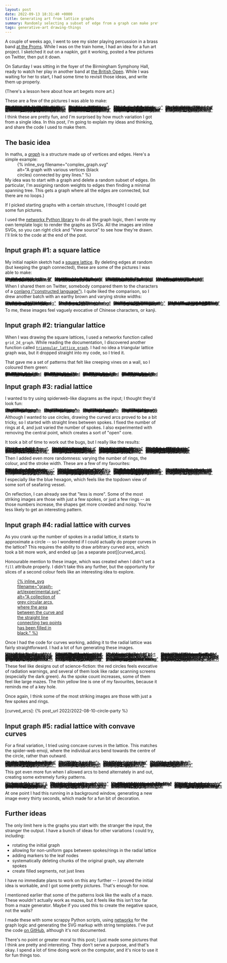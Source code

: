 ```yaml
---
layout: post
date: 2022-09-13 18:31:40 +0000
title: Generating art from lattice graphs
summary: Randomly selecting a subset of edge from a graph can make pretty pictures.
tags: generative-art drawing-things
---
```


<style>
  /*
    By default, this is a grid that's four columns wide, but on narrow screens
    (i.e. mobile), I shrink it to two columns so it remains readable.

    I think I might do a checkerboard pattern on the 4-wide layout, and I want
    to retain that on the 2-wide layout, so I need to swap the 3rd/4th in every row.

    e.g. if I have

        X1 .2 X3 .4
        .5 X6 .7 X8

    then on the mobile layout I want

        X1 .2
        .4 X3
        X6 .5
        .7 X8

    I swap the orders with `grid-column` properties, then the `grid-auto-flow`
    stops there being gaps in the grid.
  */
  .grid_4up {
    max-width: 650px;
    margin-left:  auto;
    margin-right: auto;
    display: grid;
    grid-gap: 8px;
    grid-template-columns: auto auto auto auto;
  }

  .grid_4up a {
    line-height: 0;
  }

  .grid_4up a:hover {
    background: none;
  }

  .grid_4up svg {
    max-width: 100%;
  }

  @media screen and (max-width: 500px) {
    .grid_4up {
      grid-template-columns: auto auto;
    }
  }

  @media screen and (max-width: 500px) {
    .checkerboard {
      grid-auto-flow: dense;
    }

    .checkerboard svg:nth-child(8n+3),
    .checkerboard a:nth-child(8n+3),
    .checkerboard svg:nth-child(8n+5),
    .checkerboard a:nth-child(8n+5),
    .checkerboard svg:nth-child(8n),
    .checkerboard a:nth-child(8n) {
      grid-column: 2 / 2;
    }

    .checkerboard svg:nth-child(8n+6),
    .checkerboard a:nth-child(8n+6),
    .checkerboard svg:nth-child(8n+7),
    .checkerboard a:nth-child(8n+7) {
      grid-column: 1 / 2;
    }
  }
</style>

A couple of weeks ago, I went to see my sister playing percussion in a brass band [at the Proms][late_prom].
While I was on the train home, I had an idea for a fun art project.
I sketched it out on a napkin, got it working, posted a few pictures on Twitter, then put it down.

On Saturday I was sitting in the foyer of the Birmingham Symphony Hall, ready to watch her play in another band at [the British Open][open].
While I was waiting for her to start, I had some time to revisit those ideas, and write them up properly.

(There's a lesson here about how art begets more art.)

These are a few of the pictures I was able to make:

<div class="grid_4up checkerboard">
  <a href="/images/2022/graph-art/brown_conlang_4.svg">
    {%
      inline_svg
      filename="graph-art/brown_conlang_4.svg"
      alt="A simple graphic made of connected dark brown lines on a light brown background. All the lines are at right angles to each other, and rise up from a single horizontal line on the base. The left-hand side looks like a "y" and a "u" placed on top of each other; the right-hand side looks like a capital "E" with an extra bar."
    %}
  </a>
  <a href="/images/2022/graph-art/lime_circles.svg">
    {%
      inline_svg
      filename="graph-art/lime_circles.svg"
      alt="A simple graphic made of connected lime-coloured lines. They're arranged around a circle: some concentric rings around a central point, then spokes going from the centre to the outer edge. Some of the lines are missing -- some of the circles and spokes have gaps."
    %}
  </a>
  <a href="/images/2022/graph-art/purple_diamond.svg">
    {%
      inline_svg
      filename="graph-art/purple_diamond.svg"
      alt="A simple graphic made of purple lines. They're arranged in concentric diamonds, with three of the four sides closed, but one side open."
    %}
  </a>
  <a href="/images/2022/graph-art/yellow_keyhole.svg">
    {%
      inline_svg
      filename="graph-art/yellow_keyhole.svg"
      alt="A simple graphic made of thin, yellow, circular lines. There's a gap in the middle of the circle, which looks a bit like a keyhole."
    %}
  </a>
  <a href="/images/2022/graph-art/blue_circle_quadrants.svg">
    {%
      inline_svg
      filename="graph-art/blue_circle_quadrants.svg"
      alt="A simple graphic made of connected blue lines. The circle is divided into four quadrants: in the upper-left and lower-right quadrants, the curves bend outwards; in the lower-left and upper-right quadrants, the curves bend inwards. It creates a rather pleasing visual symmetry."
    %}
  </a>
  <a href="/images/2022/graph-art/cream_clock.svg">
    {%
      inline_svg
      filename="graph-art/cream_clock.svg"
      alt="A simple graphic made of connected dark brown lines. The lines form a sort of curved pentagon shape, with three lines coming out of the central point that make it look vaguely like a clock."
    %}
  </a>
  <a href="/images/2022/graph-art/red_nuclear.svg">
    {%
      inline_svg
      filename="graph-art/red_nuclear.svg"
      alt="A graphic made of connected red circular lines. They're arranged into seven segments, with three segments forming along the outer edge. This looks similar to the three sections of a radiation warning symbol."
    %}
  </a>
  <a href="/images/2022/graph-art/green_octagon.svg">
    {%
      inline_svg
      filename="graph-art/green_octagon.svg"
      alt="A graphic made of connected green lines, in a sort of octagonal shape."
    %}
  </a>
</div>

I think these are pretty fun, and I'm surprised by how much variation I got from a single idea.
In this post, I'm going to explain my ideas and thinking, and share the code I used to make them.

[late_prom]: https://www.theguardian.com/music/2022/aug/13/bbc-proms-30-32-tredegar-band-review-hms-pinafore-opera-holland-park-ohp-poulenc-double-bill-glyndebourne
[open]: https://www.4barsrest.com/news/54320/bands-ready-for-british-open-return



## The basic idea

In maths, a [*graph*](https://en.wikipedia.org/wiki/Graph_(discrete_mathematics)) is a structure made up of vertices and edges.
Here's a simple example:

<figure style="width: 300px; margin-top: -1em; margin-bottom: -1em;">
  {%
    inline_svg
    filename="complex_graph.svg"
    alt="A graph with various vertices (black circles) connected by grey lines."
  %}
</figure>

My idea was to start with a graph and delete a random subset of edges.
(In particular, I'm assigning random weights to edges then finding a minimal spanning tree.
This gets a graph where all the edges are connected, but there are no loops.)

If I picked starting graphs with a certain structure, I thought I could get some fun pictures.

I used the [networkx Python library][networkx] to do all the graph logic, then I wrote my own template logic to render the graphs as SVGs.
All the images are inline SVGs, so you can right click and "View source" to see how they're drawn.
I'll link to the code at the end of the post.

[networkx]: https://networkx.org/



## Input graph #1: a square lattice

My initial napkin sketch had a [square lattice].
By deleting edges at random (but keeping the graph connected), these are some of the pictures I was able to make:

<div class="grid_4up">
  <a href="/images/2022/graph-art/grey_conlang_1.svg">
    {%
      inline_svg
      filename="graph-art/grey_conlang_1.svg"
      alt="A graphic made of straight grey lines arranged at right angles to each other. It looks a bit like a U, a T and an H smushed together."
    %}
  </a>
  <a href="/images/2022/graph-art/grey_conlang_2.svg">
    {%
      inline_svg
      filename="graph-art/grey_conlang_2.svg"
      alt="A graphic made of straight grey lines arranged at right angles to each other. There's a big enclosing square and then a slightly smaller square in the upper-left, a bit like one is enclosing the other."
    %}
  </a>
  <a href="/images/2022/graph-art/grey_conlang_3.svg">
    {%
      inline_svg
      filename="graph-art/grey_conlang_3.svg"
      alt="A graphic made of straight grey lines arranged at right angles to each other. There's a small square in the lower left-hand corner, with a few lines coming off it – a bit like tentacles or hairs."
    %}
  </a>
  <a href="/images/2022/graph-art/grey_conlang_4.svg">
    {%
      inline_svg
      filename="graph-art/grey_conlang_4.svg"
      alt="A graphic made of straight grey lines arranged at right angles to each other. To my eye, this looks a bit like two representations of people walking from left-to-right."
    %}
  </a>
</div>

When I shared them on Twitter, somebody compared them to the characters of a [conlang ("constructed language")][conlang].
I quite liked the comparison, so I drew another batch with an earthy brown and varying stroke widths:

<div class="grid_4up">
  <a href="/images/2022/graph-art/brown_conlang_1.svg">
    {%
      inline_svg
      filename="graph-art/brown_conlang_1.svg"
      alt="A graphic made of connected dark brown lines on a light brown background. The lines are quite thin, and appear to be creating a shape in an approximation of a clockwise spiral."
    %}
  </a>
  <a href="/images/2022/graph-art/brown_conlang_2.svg">
    {%
      inline_svg
      filename="graph-art/brown_conlang_2.svg"
      alt="A graphic made of connected dark brown lines on a light brown background. The lines are very thick."
    %}
  </a>
  <a href="/images/2022/graph-art/brown_conlang_3.svg">
    {%
      inline_svg
      filename="graph-art/brown_conlang_3.svg"
      alt="A graphic made of connected dark brown lines on a light brown background. There's a distinct "left" and "right" half to the graphic, both forming distinct shapes on either side."
    %}
  </a>
  <a href="/images/2022/graph-art/brown_conlang_4.svg">
    {%
      inline_svg
      filename="graph-art/brown_conlang_4.svg"
      alt="A simple graphic made of connected dark brown lines on a light brown background. 		All the lines are at right angles to each other, and rise up from a single horizontal line on the base. 		The left-hand side looks like a "y" and a "u" placed on top of each other; the right-hand side looks like a capital "E" with an extra bar."
    %}
  </a>
</div>

To me, these images feel vaguely evocative of Chinese characters, or kanji.

[conlang]: https://en.wikipedia.org/wiki/Constructed_language
[square lattice]: https://en.wikipedia.org/wiki/Square_lattice



## Input graph #2: triangular lattice

When I was drawing the square lattices, I used a networkx function called `grid_2d_graph`.
While reading the documentation, I discovered another function called [`triangular_lattice_graph`][tri_lattice].
I had no idea a triangular lattice graph was, but it dropped straight into my code, so I tried it.

That gave me a set of patterns that felt like creeping vines on a wall, so I coloured them green:

[tri_lattice]: https://networkx.org/documentation/stable/reference/generated/networkx.generators.lattice.triangular_lattice_graph.html?highlight=triangular+lattice#networkx.generators.lattice.triangular_lattice_graph

<div class="grid_4up">
  <a href="/images/2022/graph-art/vines.0.svg">
    {%
      inline_svg
      filename="graph-art/vines.0.svg"
      alt="A simple graphic made of dark green lines on a light green background. The lines are arranged at right angles or 45 degrees to each other, and look a bit like a vine hanging down a long wall."
    %}
  </a>
  <a href="/images/2022/graph-art/vines.1.svg">
    {%
      inline_svg
      filename="graph-art/vines.1.svg"
      alt="A simple graphic made of dark green lines on a light green background. The lines are arranged at right angles or 45 degrees to each other, and look a bit like a vine hanging down a long wall."
    %}
  </a>
  <a href="/images/2022/graph-art/vines.2.svg">
    {%
      inline_svg
      filename="graph-art/vines.2.svg"
      alt="A simple graphic made of dark green lines on a light green background. The lines are arranged at right angles or 45 degrees to each other, and look a bit like a vine hanging down a long wall."
    %}
  </a>
  <a href="/images/2022/graph-art/vines.3.svg">
    {%
      inline_svg
      filename="graph-art/vines.3.svg"
      alt="A simple graphic made of dark green lines on a light green background. The lines are arranged at right angles or 45 degrees to each other, and look a bit like a vine hanging down a long wall."
    %}
  </a>
</div>



## Input graph #3: radial lattice

I wanted to try using spiderweb-like diagrams as the input; I thought they'd look fun:

<div class="grid_4up">
  <a href="/images/2022/graph-art/radial-3.svg">
    {%
      inline_svg
      filename="graph-art/radial-3.svg"
      alt="Three concentric grey rings, with three spokes going from the centre to the outermost ring."
    %}
  </a>
  <a href="/images/2022/graph-art/radial-5.svg">
    {%
      inline_svg
      filename="graph-art/radial-5.svg"
      alt="Three concentric grey rings, with five spokes going from the centre to the outermost ring."
    %}
  </a>
  <a href="/images/2022/graph-art/radial-8.svg">
    {%
      inline_svg
      filename="graph-art/radial-8.svg"
      alt="Three concentric grey rings, with eight spokes going from the centre to the outermost ring."
    %}
  </a>
  <a href="/images/2022/graph-art/radial-20.svg">
    {%
      inline_svg
      filename="graph-art/radial-20.svg"
      alt="Three concentric grey rings, with twenty spokes going from the centre to the outermost ring."
    %}
  </a>
</div>

Although I wanted to use circles, drawing the curved arcs proved to be a bit tricky, so I started with straight lines between spokes.
I fixed the number of rings at 4, and just varied the number of spokes.
I also experimented with removing the central point, which creates a sort of "open" core.

It took a bit of time to work out the bugs, but I really like the results:

<div class="grid_4up checkerboard">
  <a href="/images/2022/graph-art/grey_lattice_1.svg">
    {%
      inline_svg
      filename="graph-art/grey_lattice_1.svg"
      alt="A partially completed octagonal lattice made of thin grey lines."
    %}
  </a>
  <a href="/images/2022/graph-art/grey_lattice_2.svg">
    {%
      inline_svg
      filename="graph-art/grey_lattice_2.svg"
      alt="A partially completed pentagonal lattice made of thin grey lines. The central point and two sides are missing, making it feel quite open."
    %}
  </a>
  <a href="/images/2022/graph-art/grey_lattice_4.svg">
    {%
      inline_svg
      filename="graph-art/grey_lattice_4.svg"
      alt="A partially completed decagonal lattice (ten sides) made of thin grey lines. Several of the segments are completely empty; others are filled."
    %}
  </a>
  <a href="/images/2022/graph-art/grey_lattice_3.svg">
    {%
      inline_svg
      filename="graph-art/grey_lattice_3.svg"
      alt="A partially completed hexagonal lattice made of thin grey lines. Three of the lines in the upper left look a bit like the edge of a wing, as if it's flying.s"
    %}
  </a>
  <a href="/images/2022/graph-art/grey_lattice_5.svg">
    {%
      inline_svg
      filename="graph-art/grey_lattice_5.svg"
      alt="A partially completed octagonal lattice. Most of the lines are spokes, not the concentric octagons."
    %}
  </a>
  <a href="/images/2022/graph-art/grey_lattice_6.svg">
    {%
      inline_svg
      filename="graph-art/grey_lattice_6.svg"
      alt="A partially completed radial lattice (don't ask me to count the number of sides). Although all the edges are straight lines, it looks a bit like a circle."
    %}
  </a>
  <a href="/images/2022/graph-art/grey_lattice_7.svg">
    {%
      inline_svg
      filename="graph-art/grey_lattice_7.svg"
      alt="A partially completed pentagonal lattice made of thin grey lines. Unlike the previous lattice, the central point is included, and the three lines going into the centre give it quite a different look."
    %}
  </a>
  <a href="/images/2022/graph-art/grey_lattice_8.svg">
    {%
      inline_svg
      filename="graph-art/grey_lattice_8.svg"
      alt="A partially completed radial lattice (don't ask me to count the number of sides). Although all the edges are straight lines, it looks a bit like a circle."
    %}
  </a>
</div>

Then I added even more randomness: varying the number of rings, the colour, and the stroke width.
These are a few of my favourites:

<div class="grid_4up checkerboard">
  <a href="/images/2022/graph-art/purple_diamond.svg">
    {%
      inline_svg
      filename="graph-art/purple_diamond.svg"
      alt="A simple graphic made of purple lines. They're arranged in concentric diamonds, with three of the four sides closed, but one side open."
    %}
  </a>
  <a href="/images/2022/graph-art/pink_pentagon.svg">
    {%
      inline_svg
      filename="graph-art/pink_pentagon.svg"
      alt="A graphic made of pink lines on a dark background. They're arranged in a pentagonal shape, with two of the five sides mostly open."
    %}
  </a>
  <a href="/images/2022/graph-art/light_heptagon.svg">
    {%
      inline_svg
      filename="graph-art/light_heptagon.svg"
      alt="A graphic made of dark lines on a cream background. They're arranged in a heptagon shape, with several spokes almost completely open, giving a sense of direction: as if the shape is moving up the page."
    %}
  </a>
  <a href="/images/2022/graph-art/blue_hexagon.svg">
    {%
      inline_svg
      filename="graph-art/blue_hexagon.svg"
      alt="A graphic made of blue lines in a hexagon shape. There's a spoke running through the centre, and the two upper-right sides are open, helping to give a very clear sense of direction: this shape is moving up and to the right."
    %}
  </a>
  <a href="/images/2022/graph-art/ghost_heptagon.svg">
    {%
      inline_svg
      filename="graph-art/ghost_heptagon.svg"
      alt="A simple graphic made of connected light blue lines. Set against the dark background, it has a vaguely ghostly effect."
    %}
  </a>
  <a href="/images/2022/graph-art/orange_many_gon.svg">
    {%
      inline_svg
      filename="graph-art/orange_many_gon.svg"
      alt="A graphic made of many orange lines. Although every line is straight, there's enough of them that the overall pattern looks a bit like a circle."
    %}
  </a>
  <a href="/images/2022/graph-art/minimal_triangle.svg">
    {%
      inline_svg
      filename="graph-art/minimal_triangle.svg"
      alt="A simple graphic made up of just of five lines, and which still makes the outline of the original triangle clear (even though only one side is drawn)."
    %}
  </a>
  <a href="/images/2022/graph-art/green_octagon.svg">
    {%
      inline_svg
      filename="graph-art/green_octagon.svg"
      alt="A graphic made of connected green lines, in a sort of octagonal shape."
    %}
  </a>
</div>

I especially like the blue hexagon, which feels like the topdown view of some sort of seafaring vessel.

On reflection, I can already see that "less is more".
Some of the most striking images are those with just a few spokes, or just a few rings -- as those numbers increase, the shapes get more crowded and noisy.
You're less likely to get an interesting pattern.



## Input graph #4: radial lattice with curves

As you crank up the number of spokes in a radial lattice, it starts to approximate a circle -- so I wondered if I could actually do proper curves in the lattice?
This requires the ability to draw arbitrary curved arcs, which took a bit more work, and ended up [as a separate post][curved_arcs].

Honourable mention to these image, which was created when I didn't set a `fill` attribute properly.
I didn't take this any further, but the opportunity for slices of a second colour feels like an interesting idea to explore.

<style>
  a.nohover:hover {
    background: none;
  }
</style>

<figure style="max-width: 157px;">
  <a href="/images/2022/graph-art/experimental.svg" class="nohover">
    {%
      inline_svg
      filename="graph-art/experimental.svg"
      alt="A collection of grey circular arcs, where the area between the curve and the straight line connecting two points has been filled in black."
    %}
  </a>
</figure>

Once I had the code for curves working, adding it to the radial lattice was fairly straightforward.
I had a lot of fun generating these images.

<div class="grid_4up checkerboard">
  <a href="/images/2022/graph-art/yellow_busy.svg">
    {%
      inline_svg
      filename="graph-art/yellow_busy.svg"
      alt="A graphic made of yellow lines and circular arcs. There are lots of spokes and little arcs, so it looks quite busy."
    %}
  </a>
  <a href="/images/2022/graph-art/red_nuclear.svg">
    {%
      inline_svg
      filename="graph-art/red_nuclear.svg"
      alt="A graphic made of connected red circular lines. They're arranged into seven segments, with three segments forming along the outer edge. This looks similar to the three sections of a radiation warning symbol."
    %}
  </a>
  <a href="/images/2022/graph-art/green_radar.svg">
    {%
      inline_svg
      filename="graph-art/green_radar.svg"
      alt="A graphic made of dark green lines and circular arcs. To me, it looks a bit like some sort of complex radar scanning screen."
    %}
  </a>
  <a href="/images/2022/graph-art/lime_circles.svg">
    {%
      inline_svg
      filename="graph-art/lime_circles.svg"
      alt="A simple graphic made of connected lime-coloured lines. They're arranged around a circle: some concentric rings around a central point, then spokes going from the centre to the outer edge. Some of the lines are missing -- some of the circles and spokes have gaps."
    %}
  </a>
  <a href="/images/2022/graph-art/yellow_keyhole.svg">
    {%
      inline_svg
      filename="graph-art/yellow_keyhole.svg"
      alt="A simple graphic made of thin, yellow, circular lines. There's a gap in the middle of the circle, which looks a bit like a keyhole."
    %}
  </a>
  <a href="/images/2022/graph-art/pink_half_circle.svg">
    {%
      inline_svg
      filename="graph-art/pink_half_circle.svg"
      alt="A graphic made of pink lines and quarter circle arcs. The arrangement of lines and arcs around the central vertical line look a bit like a helmet, or maybe a stylised face."
    %}
  </a>
  <a href="/images/2022/graph-art/orange_circle.svg">
    {%
      inline_svg
      filename="graph-art/orange_circle.svg"
      alt="A graphic made of thick orange lines and circular arcs."
    %}
  </a>
  <a href="/images/2022/graph-art/lavendar_pentagram.svg">
    {%
      inline_svg
      filename="graph-art/lavendar_pentagram.svg"
      alt="A graphic made of black lines and circular arcs. There are five spokes which makes it look vaguely like a star."
    %}
  </a>
  <a href="/images/2022/graph-art/tri_circle.svg">
    {%
      inline_svg
      filename="graph-art/tri_circle.svg"
      alt="A graphic made of thick blue lines and circular arcs, split into three segments. It looks vaguely like some sort of radar scanner."
    %}
  </a>
  <a href="/images/2022/graph-art/turquoise_busy.svg">
    {%
      inline_svg
      filename="graph-art/turquoise_busy.svg"
      alt="A graphic made of turquoise lines and circular arcs. There are lots of spokes and little arcs, so it looks quite busy."
    %}
  </a>
  <a href="/images/2022/graph-art/purple_semicircle.svg">
    {%
      inline_svg
      filename="graph-art/purple_semicircle.svg"
      alt="A graphic made of purple semicircular arcs. You can see where the complete circle should be, but the graphic is divided down the middle: there are only arcs on the left-hand side."
    %}
  </a>
  <a href="/images/2022/graph-art/blue_quarters.svg">
    {%
      inline_svg
      filename="graph-art/blue_quarters.svg"
      alt="A graphic made of thick blue lines and circular arcs, split into quarters. It looks vaguely like some sort of radar scanner."
    %}
  </a>
</div>

These feel like designs out of science-fiction: the red circles feels evocative of radiation warnings, and several of them look like radar scanning screens (especially the dark green).
As the spoke count increases, some of them feel like large mazes.
The thin yellow line is one of my favourites, because it reminds me of a key hole.

Once again, I think some of the most striking images are those with just a few spokes and rings.

[curved_arcs]: {% post_url 2022/2022-08-10-circle-party %}



## Input graph #5: radial lattice with convave curves

For a final variation, I tried using concave curves in the lattice.
This matches the spider-web emoji, where the individual arcs bend towards the centre of the circle, rather than outward.

<div class="grid_4up checkerboard">
  <a href="/images/2022/graph-art/four_point_curve.svg">
    {%
      inline_svg
      filename="graph-art/four_point_curve.svg"
      alt="A graphic made of pink curves around a four pointed cross. The four points are at right angles; three of the right angles have sweeping curves that approach the centre, but the fourth is empty."
    %}
  </a>
  <a href="/images/2022/graph-art/spider_hex.svg">
    {%
      inline_svg
      filename="graph-art/spider_hex.svg"
      alt="A blue graphic that looks a bit like a six-pointed spider web."
    %}
  </a>
  <a href="/images/2022/graph-art/purple_spider.svg">
    {%
      inline_svg
      filename="graph-art/purple_spider.svg"
      alt="A purple graphic that looks a bit like a large, lavender spider web."
    %}
  </a>
  <a href="/images/2022/graph-art/octo_spider.svg">
    {%
      inline_svg
      filename="graph-art/octo_spider.svg"
      alt="A green graphic that looks a bit like an eight-pointed spider web."
    %}
  </a>
  <a href="/images/2022/graph-art/orange_spider.svg">
    {%
      inline_svg
      filename="graph-art/orange_spider.svg"
      alt="An orange graphic that looks a bit like a five-pointed spider web."
    %}
  </a>
  <a href="/images/2022/graph-art/silver_spider.svg">
    {%
      inline_svg
      filename="graph-art/silver_spider.svg"
      alt="A black-and-white graphic that looks like a damaged spider web."
    %}
  </a>
  <a href="/images/2022/graph-art/green_spider.svg">
    {%
      inline_svg
      filename="graph-art/green_spider.svg"
      alt="A green graphic that looks like a damaged spider web."
    %}
  </a>
  <a href="/images/2022/graph-art/ochre_spider.svg">
    {%
      inline_svg
      filename="graph-art/ochre_spider.svg"
      alt="An ochre graphic that looks like a damaged seven-point spider web."
    %}
  </a>
</div>

This got even more fun when I allowed arcs to bend alternately in and out, creating some extremely funky patterns.

<div class="grid_4up checkerboard">
  <a href="/images/2022/graph-art/swirly.svg">
    {%
      inline_svg
      filename="graph-art/swirly.svg"
      alt="A purple graphic with curves moving in and out along the spokes."
    %}
  </a>
  <a href="/images/2022/graph-art/inverse_three_points.svg">
    {%
      inline_svg
      filename="graph-art/inverse_three_points.svg"
      alt="A lime graphic with three curves making a triangle. Two of the curves are concave and intersecting, so it looks a bit like an upwards arrow."
    %}
  </a>
  <a href="/images/2022/graph-art/blue_circle_quadrants.svg">
    {%
      inline_svg
      filename="graph-art/blue_circle_quadrants.svg"
      alt="A simple graphic made of connected blue lines. The circle is divided into four quadrants: in the upper-left and lower-right quadrants, the curves bend outwards; in the lower-left and upper-right quadrants, the curves bend inwards. It creates a rather pleasing visual symmetry."
    %}
  </a>
  <a href="/images/2022/graph-art/curvy_hexagon.svg">
    {%
      inline_svg
      filename="graph-art/curvy_hexagon.svg"
      alt="An orange graphic with three sets of curves bending inwards, three outwards, to form a sort of curvy hexagon."
    %}
  </a>
  <a href="/images/2022/graph-art/cream_clock.svg">
    {%
      inline_svg
      filename="graph-art/cream_clock.svg"
      alt="A simple graphic made of connected dark brown lines. The lines form a sort of curved pentagon shape, with three lines coming out of the central point that make it look vaguely like a clock."
    %}
  </a>
  <a href="/images/2022/graph-art/orange_starburst.svg">
    {%
      inline_svg
      filename="graph-art/orange_starburst.svg"
      alt="An orange graphic with four sets of curves bending inwards, four outwards, to form a sort of curvy octagon."
    %}
  </a>
  <a href="/images/2022/graph-art/purple_splodge.svg">
    {%
      inline_svg
      filename="graph-art/purple_splodge.svg"
      alt="A purple graphic that looks a bit like an octagon with a bunch of sides removed."
    %}
  </a>
  <a href="/images/2022/graph-art/red_heptagon.svg">
    {%
      inline_svg
      filename="graph-art/red_heptagon.svg"
      alt="A red graphic that looks a bit like a curvy heptagon. Two of the segments have a lot of filled in lines, so it looks vaguely as if it's moving upwards."
    %}
  </a>
</div>

At one point I had this running in a background window, generating a new image every thirty seconds, which made for a fun bit of decoration.



## Further ideas

The only limit here is the graphs you start with: the stranger the input, the stranger the output.
I have a bunch of ideas for other variations I could try, including:

* rotating the initial graph
* allowing for non-uniform gaps between spokes/rings in the radial lattice
* adding markers to the leaf nodes
* systematically deleting chunks of the original graph, say alternate spokes
* create filled segments, not just lines

I have no immediate plans to work on this any further -- I proved the initial idea is workable, and I got some pretty pictures.
That's enough for now.

I mentioned earlier that some of the patterns look like the walls of a maze.
These wouldn't actually work as mazes, but it feels like this isn't too far from a maze generator.
Maybe if you used this to create the negative space, not the walls?

I made these with some scrappy Python scripts, using [networkx] for the graph logic and generating the SVG markup with string templates.
I've put the code [on GitHub][github], although it's not documented.

There's no point or greater moral to this post; I just made some pictures that I think are pretty and interesting.
They don't serve a purpose, and that's okay.
I spend a lot of time doing work on the computer, and it's nice to use it for fun things too.

[github]: https://github.com/alexwlchan/art-from-spanning-trees
